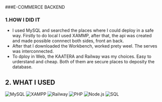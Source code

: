 ###E-COMMERCE BACKEND

### 1.HOW I DID IT
- I used MySQL and searched the places where I could deploy in a safe way. Firstly to do local I used XAMMP, after that, the api was created and made possible connnect both sides, front an back.
- After that I downloaded the Workbench, worked prety weel. The serves was interconnected.
- To dploy in Web, the KAATERA and Railway was my choices. Easy to urderstand and cheap. Both of them are secure places to deposity the database.

## 2. WHAT I USED

![MySQL](https://img.shields.io/badge/-MySQL-333333?style=flat&logo=mysql)
![XAMPP](https://img.shields.io/badge/-XAMPP-333333?style=flat&logo=xampp&logoColor=FB7A24)
![Railway](https://img.shields.io/badge/-Railway-333333?style=flat&logo=railway)
![PHP](https://img.shields.io/badge/-PHP-333333?style=flat&logo=PHP)
![Node.js](https://img.shields.io/badge/-Node.js-333333?style=flat&logo=Node.js)
![SQL](https://img.shields.io/badge/-SQL-333333?style=flat&logo=SQL)
